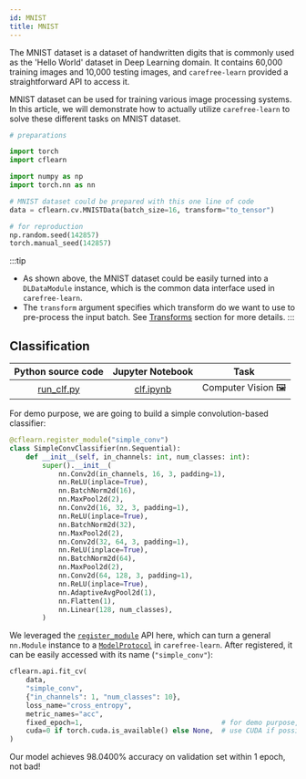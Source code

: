 ```yaml
---
id: MNIST
title: MNIST
---
```


The MNIST dataset is a dataset of handwritten digits that is commonly used as the 'Hello World' dataset in Deep Learning domain. It contains 60,000 training images and 10,000 testing images, and
`carefree-learn` provided a straightforward API to access it.

MNIST dataset can be used for training various image processing systems. In this article, we will demonstrate how to actually utilize `carefree-learn` to solve these different tasks on MNIST dataset.

```python
# preparations

import torch
import cflearn

import numpy as np
import torch.nn as nn

# MNIST dataset could be prepared with this one line of code
data = cflearn.cv.MNISTData(batch_size=16, transform="to_tensor")

# for reproduction
np.random.seed(142857)
torch.manual_seed(142857)
```

:::tip
+ As shown above, the MNIST dataset could be easily turned into a `DLDataModule` instance, which is the common data interface used in `carefree-learn`.
+ The `transform` argument specifies which transform do we want to use to pre-process the input batch. See [Transforms](/docs/user-guides/computer-vision#transforms) section for more details.
:::


## Classification

| Python source code | Jupyter Notebook | Task |
|:---:|:---:|:---:|
| [run_clf.py](https://github.com/carefree0910/carefree-learn/blob/dev/examples/cv/mnist/run_clf.py) | [clf.ipynb](https://nbviewer.jupyter.org/github/carefree0910/carefree-learn/blob/dev/examples/cv/mnist/clf.ipynb) | Computer Vision 🖼️ |

For demo purpose, we are going to build a simple convolution-based classifier:

```python
@cflearn.register_module("simple_conv")
class SimpleConvClassifier(nn.Sequential):
    def __init__(self, in_channels: int, num_classes: int):
        super().__init__(
            nn.Conv2d(in_channels, 16, 3, padding=1),
            nn.ReLU(inplace=True),
            nn.BatchNorm2d(16),
            nn.MaxPool2d(2),
            nn.Conv2d(16, 32, 3, padding=1),
            nn.ReLU(inplace=True),
            nn.BatchNorm2d(32),
            nn.MaxPool2d(2),
            nn.Conv2d(32, 64, 3, padding=1),
            nn.ReLU(inplace=True),
            nn.BatchNorm2d(64),
            nn.MaxPool2d(2),
            nn.Conv2d(64, 128, 3, padding=1),
            nn.ReLU(inplace=True),
            nn.AdaptiveAvgPool2d(1),
            nn.Flatten(1),
            nn.Linear(128, num_classes),
        )
```

We leveraged the [`register_module`](/docs/developer-guides/computer-vision-customization#customize-models) API here, which can turn a general `nn.Module` instance to a [`ModelProtocol`](/docs/design-principles/#model) in `carefree-learn`. After registered, it can be easily accessed with its name (`"simple_conv"`):

```python
cflearn.api.fit_cv(
    data,
    "simple_conv",
    {"in_channels": 1, "num_classes": 10},
    loss_name="cross_entropy",
    metric_names="acc",
    fixed_epoch=1,                                  # for demo purpose, we only train our model for 1 epoch
    cuda=0 if torch.cuda.is_available() else None,  # use CUDA if possible
)
```

Our model achieves 98.0400% accuracy on validation set within 1 epoch, not bad!
